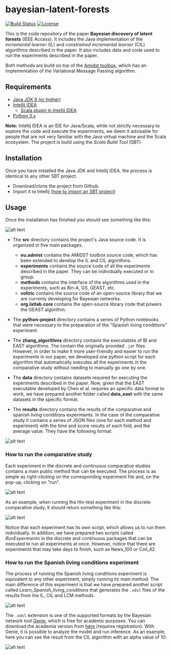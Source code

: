 # bayesian-latent-forests
[![Build Status](https://travis-ci.com/ferjorosa/bayesian-latent-forests.png?branch=master)](https://travis-ci.com/ferjorosa/bayesian-latent-forests) [![License](https://img.shields.io/badge/License-Apache%202.0-blue.svg)](https://opensource.org/licenses/Apache-2.0)

This is the code repository of the paper **Bayesian discovery of latent forests** (IEEE Access). It includes the Java implementation of the *incremental learner* (IL) and *constrained incremental learner* (CIL) algorithms described in the paper. It also includes data and code used to run the experiments described in the paper.

Both methods are build on top of the <a href="https://github.com/amidst/toolbox">Amidst toolbox</a>, which has an implementation of the Variational Message Passing algorithm.

## Requirements

* <a href="https://www.oracle.com/java/technologies/javase-jdk8-downloads.html">Java JDK 8 (or higher)</a>
* <a href="https://www.jetbrains.com/idea/">Intellij IDEA</a>
	* <a href="https://www.lagomframework.com/documentation/1.6.x/java/IntellijSbtJava.html">Scala plugin in Intellij IDEA</a>
* <a href="https://www.python.org/downloads/">Python 3.x</a>
  
**Note:** Intellij IDEA is an IDE for Java/Scala, while not strictly necessary to explore the code and execute the experiments, we deem it advisable for people that are not
very familiar with the Java virtual machine and the Scala ecosystem. The project is build using the *Scala Build Tool* (SBT)

## Installation
Once you have installed the Java JDK and Intellij IDEA, the process is identical to any other SBT project.

* Download/clone the project from Github.
* Import it to Intellij (<a href="https://www.lagomframework.com/documentation/1.6.x/java/IntellijSbtJava.html">how to import an SBT project</a>)

## Usage

Once the installation has finished you should see something like this:

![alt text](https://i.imgur.com/dzCfC4l.png "Intellij with imported project")

* The **src** directory contains the project's Java source code. It is organized in five main packages.
	* **eu.admist** contains the AMIDST toolbox source code, which has been extended to develop the IL and CIL algorithms.
	* **experiments** contains the source code of all the experiments described in the paper. They can be individually executed or in group.
	* **methods** contains the interface of the algorithms used in the experiments, such as Bin-A, GS, GEAST, etc.
	* **voltric** contains the source code of an open-source library that we are currenty developing for Bayesian networks.
	* **org.latlab.core** contains the open-source library code that powers the GEAST algorithm.

* The **python-project** directory contains a series of Python notebooks that were necessary to the preparation of the "Spanish living conditions" experiment.

* The **zhang_algorithms** directory contains the executables of BI and EAST algorithms. The contain the originally provided <code>.jar</code> files. However, in order to make it 
more user-friendly and easier to run the experiments in our paper, we developed one python script for each algorithm that automatically executes all the experiments in the comparative
study without needing to manually go one by one.

* The **data** directory contains datasets required for executing the experiments described in the paper. Now, given that the EAST executable developed by Chen et al. requires an specific data format to work, we have prepared another folder called **data_east** with the same datasets in the specific format.

* The **results** directory contains the results of the comparative and spanish living conditions experiments. In the case of the comparative study it contains a series of JSON files (one for each method and experiment) with the time and score results of each fold, and the average value. They have the following format:

![alt text](https://i.imgur.com/f2iQFLV.png "Result from Bin-A of the Hiv-test experiment")


### How to run the comparative study

Each experiment in the discrete and continuous comparative studies contains a main public method that can be executed. The process is as simple as right-clicking on the corresponding 
experiment file and, on the pop-up, clicking on "run".

![alt text](https://i.imgur.com/mzlZ9xS.png "How to run the Hiv-test experiment")

As an example, when running the Hiv-test experiment in the discrete comparative study, it should return something like this:

![alt text](https://i.imgur.com/OVSDqEi.png "Hiv-test execution example")

Notice that each experiment has its own script, which allows us to run them individually. In addition, we have prepared two scripts called *RunExperiments* in the discrete and continuous packages that can be executed to run all experiments at once. However, notice that there are experiments that may take days to finish, such as News_100 or Coil_42.

### How to run the Spanish living conditions experiment
The process of running the Spanish living conditions experiment is equivalent to any other experiment, simply running its main method. The main difference of this experiment is that we have prepared another script called *Learn_Spanish_living_conditions* that generates the <code>.xdsl</code> files of the results from the IL, CIL and LCM methods.

![alt text](https://i.imgur.com/48ZKz1O.png "CIL result with alpha value of 10")

The <code>.xdsl</code> extension is one of the supported formats by the Bayesian network tool <a href="https://www.bayesfusion.com/genie/">Genie</a>, which is free for academic purposes. You can download the academia version from <a href="https://download.bayesfusion.com/files.html?category=Academia">here</a> (requires registration). With Genie, it is possible to analyze the model and run inference. As an example, here you can see the result from the CIL algorithm with an alpha value of 10:

![alt text](https://i.imgur.com/NMFkxL3.png "CIL result with alpha value of 10 in Genie")
